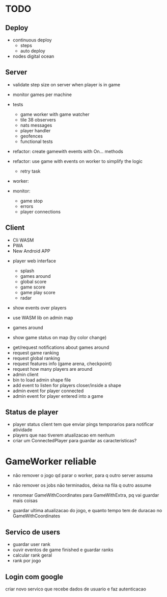# TODO

## Deploy

+ continuous deploy
    - steps
    - auto deploy
+ nodes digital ocean

## Server

+ validate step size on server when player is in game

+ monitor games per machine
+ tests
    - game worker with game watcher
    - tile 38 observers
    - nats messages
    - player handler
    - geofences
    - functional tests

+ refactor: create gamewith events with On... methods
+ refactor: use game with events on worker to simplify the logic
    - retry task
+ worker:
+ monitor:
    - game stop
    - errors
    - player connections


## Client

+ Cli WASM
+ PWA
+ New Android APP

- player web interface
    - splash
    - games around
    - global score
    - game score
    - game play score
    - radar

- show events over players
- use WASM lib on admin map
- games around
- show game status on map (by color change)

+ get/request notifications about games around
+ request game ranking
+ request global ranking
+ request features info (game arena, checkpoint)
+ request how many players are around
+ admin client
+ bin to load admin shape file
+ add event to listen for players closer/inside a shape
+ admin event for player connected
+ admin event for player entered into a game

## Status de player

- player status
    client tem que enviar pings temporarios para notificar atividade
- players que nao tiverem atualizacao em nenhum
- criar um ConnectedPlayer para guardar as caracteristicas?

# GameWorker reliable

- não remover o jogo qd parar o worker, para q outro server assuma
- não remover os jobs não terminados, deixa na fila q outro assume

- renomear GameWithCoordinates para GameWithExtra, pq vai guardar mais coisas
- guardar ultima atualizacao do jogo, e quanto tempo tem de duracao
    no GameWithCoordinates

## Servico de users

- guardar user rank
- ouvir eventos de game finished e guardar ranks
- calcular rank geral
- rank por jogo

## Login com google

criar novo servico que recebe dados de usuario e faz autenticacao
